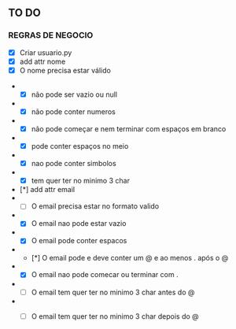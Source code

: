 ## TO DO

### REGRAS DE NEGOCIO
- [X] Criar usuario.py
- [X] add attr nome
- [X] O nome precisa estar válido
- - [X] não pode ser vazio ou  null
- - [X] não pode conter numeros
- - [X] não pode começar e nem terminar com espaços em branco
- - [X] pode conter espaços no meio
- - [X] nao pode conter simbolos
- - [X] tem quer ter no minimo 3 char
- [*] add attr email
- - [ ] O email precisa estar no formato valido
- - [X] O email nao pode estar vazio
- - [X] O email pode conter espacos
- - [*] O email pode e deve conter um @ e ao menos . após o @
- - [X] O email nao pode comecar ou terminar com .
- - [ ] O email tem quer ter no minimo 3 char antes do @
- - [ ] O email tem quer ter no minimo 3 char depois do @

